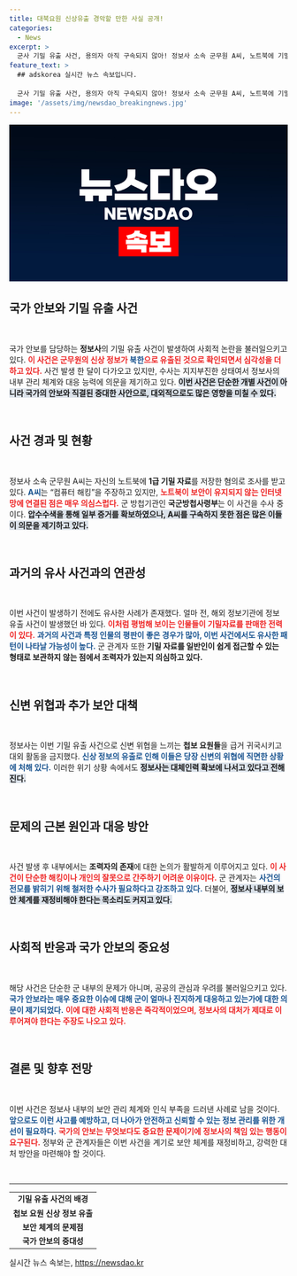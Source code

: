 ```yaml
---
title: 대북요원 신상유출 경악할 만한 사실 공개!
categories:
  - News
excerpt: >
  군사 기밀 유출 사건, 용의자 아직 구속되지 않아! 정보사 소속 군무원 A씨, 노트북에 기밀 저장 후 의혹 증폭. 해외 첩보원들 긴급 귀국 중, 국방 안전위기 초래! 신상 노출된 요원들, 큰 위협에 직면. 내부 조력자 추적 필요성 대두.
feature_text: >
  ## adskorea 실시간 뉴스 속보입니다.

  군사 기밀 유출 사건, 용의자 아직 구속되지 않아! 정보사 소속 군무원 A씨, 노트북에 기밀 저장 후 의혹 증폭. 해외 첩보원들 긴급 귀국 중, 국방 안전위기 초래! 신상 노출된 요원들, 큰 위협에 직면. 내부 조력자 추적 필요성 대두.
image: '/assets/img/newsdao_breakingnews.jpg'
---
```


<p><img src="/assets/img/newsdao_breakingnews.jpg" alt="adskorea 속보" /></p>

<h2 data-ke-size="size26">국가 안보와 기밀 유출 사건</h2>

<p data-ke-size="size16">&nbsp;</p>

<p>국가 안보를 담당하는 <b>정보사</b>의 기밀 유출 사건이 발생하여 사회적 논란을 불러일으키고 있다. <b><span style="color: #ee2323;">이 사건은 군무원의 신상 정보가 <span style="color: #1a5490;">북한</span>으로 유출된 것으로 확인되면서 심각성을 더하고 있다.</span></b> 사건 발생 한 달이 다가오고 있지만, 수사는 지지부진한 상태여서 정보사의 내부 관리 체계와 대응 능력에 의문을 제기하고 있다. <b><span style="background-color: #21538527;">이번 사건은 단순한 개별 사건이 아니라 국가의 안보와 직결된 중대한 사안으로, 대외적으로도 많은 영향을 미칠 수 있다.</span></b> </p>

<p data-ke-size="size16">&nbsp;</p>

<h2 data-ke-size="size26">사건 경과 및 현황</h2>

<p data-ke-size="size16">&nbsp;</p>

<p>정보사 소속 군무원 A씨는 자신의 노트북에 <b>1급 기밀 자료</b>를 저장한 혐의로 조사를 받고 있다. <b><span style="color: #1a5490;">A씨</span></b>는 “컴퓨터 해킹”을 주장하고 있지만, <b><span style="color: #ee2323;">노트북이 보안이 유지되지 않는 인터넷망에 연결된 점은 매우 의심스럽다.</span></b> 군 방첩기관인 <b>국군방첩사령부</b>는 이 사건을 수사 중이다. <b><span style="background-color: #21538527;">압수수색을 통해 일부 증거를 확보하였으나, A씨를 구속하지 못한 점은 많은 이들이 의문을 제기하고 있다.</span></b></p>

<p data-ke-size="size16">&nbsp;</p>

<h2 data-ke-size="size26">과거의 유사 사건과의 연관성</h2>

<p data-ke-size="size16">&nbsp;</p>

<p>이번 사건이 발생하기 전에도 유사한 사례가 존재했다. 얼마 전, 해외 정보기관에 정보 유출 사건이 발생했던 바 있다. <b><span style="color: #ee2323;">이처럼 평범해 보이는 인물들이 기밀자료를 판매한 전력이 있다.</span></b> <b><span style="color: #1a5490;">과거의 사건과 특정 인물의 평판이 좋은 경우가 많아, 이번 사건에서도 유사한 패턴이 나타날 가능성이 높다.</span></b> 군 관계자 또한 <b>기밀 자료를 일반인이 쉽게 접근할 수 있는 형태로 보관하지 않는 점에서 조력자가 있는지 의심하고 있다.</b></p>

<p data-ke-size="size16">&nbsp;</p>

<h2 data-ke-size="size26">신변 위협과 추가 보안 대책</h2>

<p data-ke-size="size16">&nbsp;</p>

<p>정보사는 이번 기밀 유출 사건으로 신변 위협을 느끼는 <b>첩보 요원들</b>을 급거 귀국시키고 대외 활동을 금지했다. <b><span style="color: #1a5490;">신상 정보의 유출로 인해 이들은 당장 신변의 위협에 직면한 상황에 처해 있다.</span></b> 이러한 위기 상황 속에서도 <b><span style="background-color: #21538527;">정보사는 대체인력 확보에 나서고 있다고 전해진다.</span></b></p>

<p data-ke-size="size16">&nbsp;</p>

<h2 data-ke-size="size26">문제의 근본 원인과 대응 방안</h2>

<p data-ke-size="size16">&nbsp;</p>

<p>사건 발생 후 내부에서는 <b>조력자의 존재</b>에 대한 논의가 활발하게 이루어지고 있다. <b><span style="color: #ee2323;">이 사건이 단순한 해킹이나 개인의 잘못으로 간주하기 어려운 이유이다.</span></b> 군 관계자는 <b><span style="color: #1a5490;">사건의 전모를 밝히기 위해 철저한 수사가 필요하다고 강조하고 있다.</span></b> 더불어, <b><span style="background-color: #21538527;">정보사 내부의 보안 체계를 재정비해야 한다는 목소리도 커지고 있다.</span></b></p>

<p data-ke-size="size16">&nbsp;</p>

<h2 data-ke-size="size26">사회적 반응과 국가 안보의 중요성</h2>

<p data-ke-size="size16">&nbsp;</p>

<p>해당 사건은 단순한 군 내부의 문제가 아니며, 공공의 관심과 우려를 불러일으키고 있다. <b><span style="color: #1a5490;">국가 안보라는 매우 중요한 이슈에 대해 군이 얼마나 진지하게 대응하고 있는가에 대한 의문이 제기되었다.</span></b> <b><span style="color: #ee2323;">이에 대한 사회적 반응은 즉각적이었으며, 정보사의 대처가 제대로 이루어져야 한다는 주장도 나오고 있다.</span></b></p>

<p data-ke-size="size16">&nbsp;</p>

<h2 data-ke-size="size26">결론 및 향후 전망</h2>

<p data-ke-size="size16">&nbsp;</p>

<p>이번 사건은 정보사 내부의 보안 관리 체계와 인식 부족을 드러낸 사례로 남을 것이다. <b><span style="color: #1a5490;">앞으로도 이런 사고를 예방하고, 더 나아가 안전하고 신뢰할 수 있는 정보 관리를 위한 개선이 필요하다.</span></b> <b><span style="color: #ee2323;">국가의 안보는 무엇보다도 중요한 문제이기에 정보사의 책임 있는 행동이 요구된다.</span></b> 정부와 군 관계자들은 이번 사건을 계기로 보안 체계를 재정비하고, 강력한 대처 방안을 마련해야 할 것이다.</p>

<p data-ke-size="size16">&nbsp;</p>

<hr />

<table style="width: 100%; border-collapse: collapse;">
  <tbody>
    <tr>
      <td style="text-align: center; height: 17px;"><b>기밀 유출 사건의 배경</b></td>
    </tr>
    <tr>
      <td style="text-align: center; height: 17px;"><b>첩보 요원 신상 정보 유출</b></td>
    </tr>
    <tr>
      <td style="text-align: center; height: 17px;"><b>보안 체계의 문제점</b></td>
    </tr>
    <tr>
      <td style="text-align: center; height: 17px;"><b>국가 안보의 중대성</b></td>
    </tr>
  </tbody>
</table>
실시간 뉴스 속보는, <a href="https://newsdao.kr" rel="dofollow">https://newsdao.kr</a>


